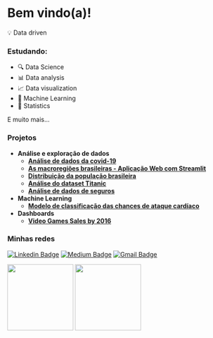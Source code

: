 
# Bem vindo(a)!

💡 Data driven

### Estudando:

- 🔍 Data Science
- 📊 Data analysis
- 📈 Data visualization
- 🤖 Machine Learning
- 📐 Statistics

E muito mais...

### Projetos

- **Análise e exploração de dados**
  - [**Análise de dados da covid-19**](https://github.com/cecellhax/analises_covid19)
  - [**As macroregiões brasileiras - Aplicação Web com Streamlit**](https://github.com/cecellhax/webapp_regioes)
  - [**Distribuição da população brasileira**](https://github.com/cecellhax/populacao-brasileira)
  - [**Análise do dataset Titanic**](https://github.com/cecellhax/titanic-eda)
  - [**Análise de dados de seguros**](https://github.com/cecellhax/seguro-de-vida)
- **Machine Learning**
  - [**Modelo de classificação das chances de ataque cardíaco**](https://github.com/cecellhax/previsao_ataque_cardiaco_kaggle)
- **Dashboards**
  - [**Video Games Sales by 2016**](https://github.com/cecellhax/video-games-sales-2016)

### Minhas redes

[![Linkedin Badge](https://img.shields.io/badge/-Cecília_Silva_de_Souza-63C095?style=flat&logo=Linkedin&logoColor=white&link=https://www.linkedin.com/in/cecília)](https://www.linkedin.com/in/cecília)
[![Medium Badge](https://img.shields.io/badge/-ceciliasilvads-63C095?style=flat&logo=Medium&logoColor=white&link=https://ceciliasilvads.medium.com/)](https://ceciliasilvads.medium.com/)
[![Gmail Badge](https://img.shields.io/badge/-souza.cecilia@acad.ifma.edu.br-63C095?style=flat&logo=Gmail&logoColor=white&link=mailto:souza.cecilia@acad.ifma.edu.br)](mailto:souza.cecilia@acad.ifma.edu.br)

<div align = "left"">
  <img height="150em" src = "https://github-readme-stats.vercel.app/api?username=cecellhax&show_icons=true&theme=dark">
  <img height="150em" src = "https://github-readme-stats.vercel.app/api/top-langs/?username=cecellhax&show_icons=true&layout=compact&langs_count=7&theme=dark"/>
</div>
